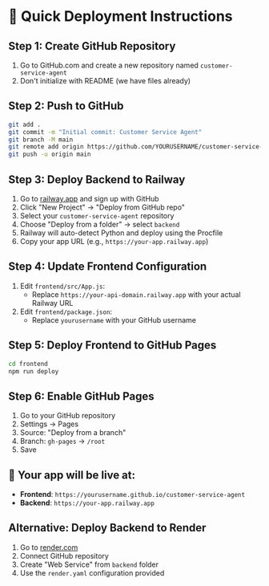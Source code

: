 # 🚀 Quick Deployment Instructions

## Step 1: Create GitHub Repository

1. Go to GitHub.com and create a new repository named `customer-service-agent`
2. Don't initialize with README (we have files already)

## Step 2: Push to GitHub

```bash
git add .
git commit -m "Initial commit: Customer Service Agent"
git branch -M main
git remote add origin https://github.com/YOURUSERNAME/customer-service-agent.git
git push -u origin main
```

## Step 3: Deploy Backend to Railway

1. Go to [railway.app](https://railway.app) and sign up with GitHub
2. Click "New Project" → "Deploy from GitHub repo"
3. Select your `customer-service-agent` repository
4. Choose "Deploy from a folder" → select `backend`
5. Railway will auto-detect Python and deploy using the Procfile
6. Copy your app URL (e.g., `https://your-app.railway.app`)

## Step 4: Update Frontend Configuration

1. Edit `frontend/src/App.js`:
   - Replace `https://your-api-domain.railway.app` with your actual Railway URL
2. Edit `frontend/package.json`:
   - Replace `yourusername` with your GitHub username

## Step 5: Deploy Frontend to GitHub Pages

```bash
cd frontend
npm run deploy
```

## Step 6: Enable GitHub Pages

1. Go to your GitHub repository
2. Settings → Pages
3. Source: "Deploy from a branch"
4. Branch: `gh-pages` → `/root`
5. Save

## 🎉 Your app will be live at:

- **Frontend**: `https://yourusername.github.io/customer-service-agent`
- **Backend**: `https://your-app.railway.app`

## Alternative: Deploy Backend to Render

1. Go to [render.com](https://render.com)
2. Connect GitHub repository
3. Create "Web Service" from `backend` folder
4. Use the `render.yaml` configuration provided

